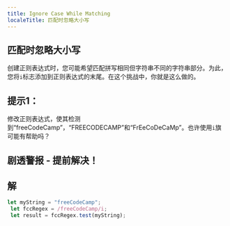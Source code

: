 ```yaml
---
title: Ignore Case While Matching
localeTitle: 匹配时忽略大小写
---
```

## 匹配时忽略大小写

创建正则表达式时，您可能希望匹配拼写相同但字符串不同的字符串部分。为此，您将`i`标志添加到正则表达式的末尾。在这个挑战中，你就是这么做的。

## 提示1：

修改正则表达式，使其检测到“freeCodeCamp”，“FREECODECAMP”和“FrEeCoDeCaMp”。也许使用`i`旗可能有帮助吗？

## 剧透警报 - 提前解决！

## 解

```javascript
let myString = "freeCodeCamp"; 
 let fccRegex = /freeCodeCamp/i; 
 let result = fccRegex.test(myString); 

```